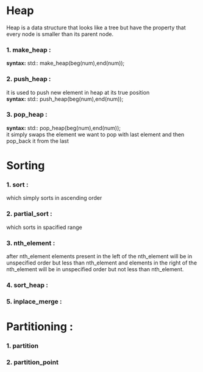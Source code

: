 # Heap 
Heap is a data structure that looks like a tree but have the property that every node is smaller than its parent node.
<h3><b>1. make_heap : </b></h3>
<b>syntax:</b> std:: make_heap(beg(num),end(num));
<h3><b>2. push_heap : </b></h3>
it is used to push new element in heap at its true position <br>
<b>syntax:</b> std:: push_heap(beg(num),end(num));
<h3><b>3. pop_heap :</b></h3>
<b>syntax:</b> std:: pop_heap(beg(num),end(num));<br>
it simply swaps the element we want to pop with last element and then pop_back it from the last

# Sorting 
<h3><b>1. sort :</h3></b>
which simply sorts in ascending order
<h3><b>2. partial_sort :</h3></b>
which sorts in spacified range
<h3><b>3. nth_element :</h3></b>
after nth_element elements present in the left of the nth_element will be in unspecified order but less than nth_element and elements in the right of the nth_element will be in unspecified order but not less than nth_element.
<h3><b>4. sort_heap :</h3></b>
<h3><b>5. inplace_merge :</h3></b>

# Partitioning :
<h3><b>1. partition </h3></b>
<h3><b>2. partition_point </h3></b>
